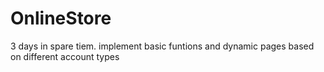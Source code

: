 # OnlineStore
3 days in spare tiem. implement basic funtions and dynamic pages based on different account types
